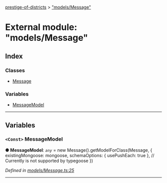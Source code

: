 [prestige-of-districts](../README.md) > ["models/Message"](../modules/_models_message_.md)

# External module: "models/Message"

## Index

### Classes

* [Message](../classes/_models_message_.message.md)

### Variables

* [MessageModel](_models_message_.md#messagemodel)

---

## Variables

<a id="messagemodel"></a>

### `<Const>` MessageModel

**● MessageModel**: *`any`* =  new Message().getModelForClass(Message, {
  existingMongoose: mongoose,
  schemaOptions: { usePushEach: true }, // Currently is not supported by typegoose
})

*Defined in [models/Message.ts:25](https://github.com/YarosJ/prestige-of-districts/blob/dea42b4/models/Message.ts#L25)*

___

